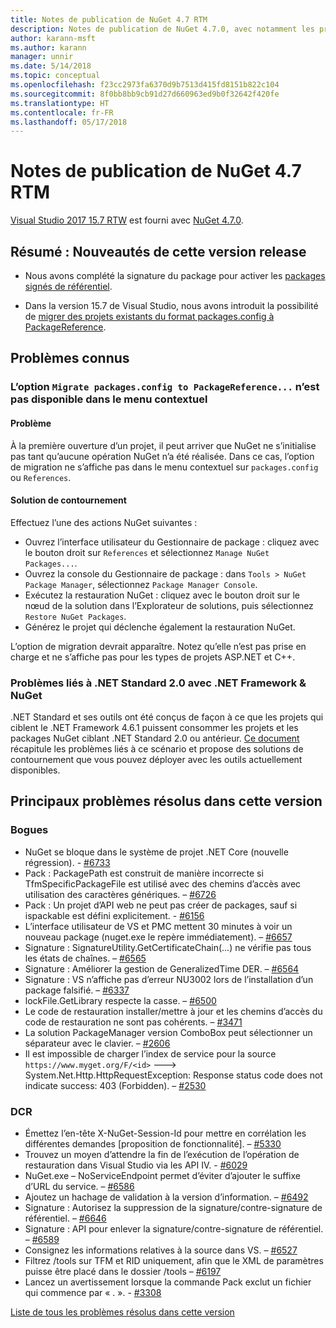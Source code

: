 ```yaml
---
title: Notes de publication de NuGet 4.7 RTM
description: Notes de publication de NuGet 4.7.0, avec notamment les problèmes connus, les résolutions de bogues, les fonctionnalités ajoutées et les DCR.
author: karann-msft
ms.author: karann
manager: unnir
ms.date: 5/14/2018
ms.topic: conceptual
ms.openlocfilehash: f23cc2973fa6370d9b7513d415fd8151b822c104
ms.sourcegitcommit: 8f0bb8bb9cb91d27d660963ed9b0f32642f420fe
ms.translationtype: HT
ms.contentlocale: fr-FR
ms.lasthandoff: 05/17/2018
---
```

# <a name="nuget-47-rtm-release-notes"></a>Notes de publication de NuGet 4.7 RTM

[Visual Studio 2017 15.7 RTW](https://www.visualstudio.com/news/releasenotes/vs2017-relnotes) est fourni avec [NuGet 4.7.0](https://dist.nuget.org/win-x86-commandline/v4.7.0/nuget.exe).

## <a name="summary-whats-new-in-this-release"></a>Résumé : Nouveautés de cette version release

* Nous avons complété la signature du package pour activer les [packages signés de référentiel](https://github.com/NuGet/Home/wiki/Repository-Signatures).

* Dans la version 15.7 de Visual Studio, nous avons introduit la possibilité de [migrer des projets existants du format packages.config à PackageReference](https://docs.microsoft.com/en-us/nuget/reference/migrate-packages-config-to-package-reference).

## <a name="known-issues"></a>Problèmes connus

### <a name="the-migrate-packagesconfig-to-packagereference-option-is-not-available-in-the-right-click-context-menu"></a>L’option `Migrate packages.config to PackageReference...` n’est pas disponible dans le menu contextuel

#### <a name="issue"></a>Problème

À la première ouverture d’un projet, il peut arriver que NuGet ne s’initialise pas tant qu’aucune opération NuGet n’a été réalisée. Dans ce cas, l’option de migration ne s’affiche pas dans le menu contextuel sur `packages.config` ou `References`.

#### <a name="workaround"></a>Solution de contournement

Effectuez l’une des actions NuGet suivantes :
* Ouvrez l’interface utilisateur du Gestionnaire de package : cliquez avec le bouton droit sur `References` et sélectionnez `Manage NuGet Packages...`.
* Ouvrez la console du Gestionnaire de package : dans `Tools > NuGet Package Manager`, sélectionnez `Package Manager Console`.
* Exécutez la restauration NuGet : cliquez avec le bouton droit sur le nœud de la solution dans l’Explorateur de solutions, puis sélectionnez `Restore NuGet Packages`.
* Générez le projet qui déclenche également la restauration NuGet.

L’option de migration devrait apparaître. Notez qu’elle n’est pas prise en charge et ne s’affiche pas pour les types de projets ASP.NET et C++.

### <a name="issues-with-net-standard-20-with-net-framework--nuget"></a>Problèmes liés à .NET Standard 2.0 avec .NET Framework & NuGet

.NET Standard et ses outils ont été conçus de façon à ce que les projets qui ciblent le .NET Framework 4.6.1 puissent consommer les projets et les packages NuGet ciblant .NET Standard 2.0 ou antérieur. [Ce document](https://github.com/dotnet/standard/issues/481) récapitule les problèmes liés à ce scénario et propose des solutions de contournement que vous pouvez déployer avec les outils actuellement disponibles.

## <a name="top-issues-fixed-in-this-release"></a>Principaux problèmes résolus dans cette version

### <a name="bugs"></a>Bogues

* NuGet se bloque dans le système de projet .NET Core (nouvelle régression). - [#6733](https://github.com/NuGet/Home/issues/6733)
* Pack : PackagePath est construit de manière incorrecte si TfmSpecificPackageFile est utilisé avec des chemins d’accès avec utilisation des caractères génériques. – [#6726](https://github.com/NuGet/Home/issues/6726)
* Pack : Un projet d’API web ne peut pas créer de packages, sauf si ispackable est défini explicitement. - [#6156](https://github.com/NuGet/Home/issues/6156)
* L’interface utilisateur de VS et PMC mettent 30 minutes à voir un nouveau package (nuget.exe le repère immédiatement). – [#6657](https://github.com/NuGet/Home/issues/6657)
* Signature : SignatureUtility.GetCertificateChain(...) ne vérifie pas tous les états de chaînes. – [#6565](https://github.com/NuGet/Home/issues/6565)
* Signature : Améliorer la gestion de GeneralizedTime DER. – [#6564](https://github.com/NuGet/Home/issues/6564)
* Signature : VS n’affiche pas d’erreur NU3002 lors de l’installation d’un package falsifié. – [#6337](https://github.com/NuGet/Home/issues/6337)
* lockFile.GetLibrary respecte la casse. – [#6500](https://github.com/NuGet/Home/issues/6500)
* Le code de restauration installer/mettre à jour et les chemins d’accès du code de restauration ne sont pas cohérents. – [#3471](https://github.com/NuGet/Home/issues/3471)
* La solution PackageManager version ComboBox peut sélectionner un séparateur avec le clavier. – [#2606](https://github.com/NuGet/Home/issues/2606)
* Il est impossible de charger l’index de service pour la source `https://www.myget.org/F/<id>` ---> System.Net.Http.HttpRequestException: Response status code does not indicate success: 403 (Forbidden). – [#2530](https://github.com/NuGet/Home/issues/2530)

### <a name="dcrs"></a>DCR

* Émettez l’en-tête X-NuGet-Session-Id pour mettre en corrélation les différentes demandes [proposition de fonctionnalité]. – [#5330](https://github.com/NuGet/Home/issues/5330)
* Trouvez un moyen d’attendre la fin de l’exécution de l’opération de restauration dans Visual Studio via les API IV. - [#6029](https://github.com/NuGet/Home/issues/6029)
* NuGet.exe – NoServiceEndpoint permet d’éviter d’ajouter le suffixe d’URL du service. – [#6586](https://github.com/NuGet/Home/issues/6586)
* Ajoutez un hachage de validation à la version d’information. – [#6492](https://github.com/NuGet/Home/issues/6492)
* Signature : Autorisez la suppression de la signature/contre-signature de référentiel. – [#6646](https://github.com/NuGet/Home/issues/6646)
* Signature : API pour enlever la signature/contre-signature de référentiel. – [#6589](https://github.com/NuGet/Home/issues/6589)
* Consignez les informations relatives à la source dans VS. – [#6527](https://github.com/NuGet/Home/issues/6527)
* Filtrez /tools sur TFM et RID uniquement, afin que le XML de paramètres puisse être placé dans le dossier /tools – [#6197](https://github.com/NuGet/Home/issues/6197)
* Lancez un avertissement lorsque la commande Pack exclut un fichier qui commence par « . ».  - [#3308](https://github.com/NuGet/Home/issues/3308)

[Liste de tous les problèmes résolus dans cette version](https://github.com/NuGet/Home/issues?q=is%3Aissue+is%3Aclosed+milestone%3A%224.7")

